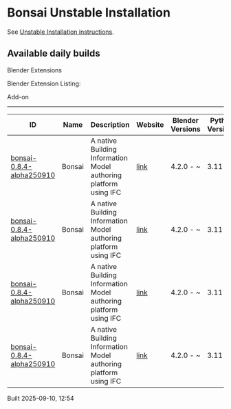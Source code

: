 # Bonsai Unstable Installation

See [Unstable Installation instructions](https://docs.bonsaibim.org/guides/development/installation.html#unstable-installation).

## Available daily builds

Blender Extensions


Blender Extension Listing:

Add-on

---

| ID | Name | Description | Website | Blender Versions | Python Versions | Platforms | Size |
| --- | --- | --- | --- | --- | --- | --- | --- |
| [bonsai-0.8.4-alpha250910](https://github.com/IfcOpenShell/IfcOpenShell/releases/download/bonsai-0.8.4-alpha2509101247/bonsai_py311-0.8.4-alpha250910-windows-x64.zip?repository=https://raw.githubusercontent.com/IfcOpenShell/bonsai_unstable_repo/main/index.json&blender_version_min=4.2.0&platforms=windows-x64&python_versions=3.11) | Bonsai | A native Building Information Model authoring platform using IFC | [link](https://bonsaibim.org/) | 4.2.0 - ~ | 3.11 | windows-x64 | 744.2MB |
| [bonsai-0.8.4-alpha250910](https://github.com/IfcOpenShell/IfcOpenShell/releases/download/bonsai-0.8.4-alpha2509101247/bonsai_py311-0.8.4-alpha250910-macos-arm64.zip?repository=https://raw.githubusercontent.com/IfcOpenShell/bonsai_unstable_repo/main/index.json&blender_version_min=4.2.0&platforms=macos-arm64&python_versions=3.11) | Bonsai | A native Building Information Model authoring platform using IFC | [link](https://bonsaibim.org/) | 4.2.0 - ~ | 3.11 | macos-arm64 | 762.5MB |
| [bonsai-0.8.4-alpha250910](https://github.com/IfcOpenShell/IfcOpenShell/releases/download/bonsai-0.8.4-alpha2509101247/bonsai_py311-0.8.4-alpha250910-macos-x64.zip?repository=https://raw.githubusercontent.com/IfcOpenShell/bonsai_unstable_repo/main/index.json&blender_version_min=4.2.0&platforms=macos-x64&python_versions=3.11) | Bonsai | A native Building Information Model authoring platform using IFC | [link](https://bonsaibim.org/) | 4.2.0 - ~ | 3.11 | macos-x64 | 759.7MB |
| [bonsai-0.8.4-alpha250910](https://github.com/IfcOpenShell/IfcOpenShell/releases/download/bonsai-0.8.4-alpha2509101247/bonsai_py311-0.8.4-alpha250910-linux-x64.zip?repository=https://raw.githubusercontent.com/IfcOpenShell/bonsai_unstable_repo/main/index.json&blender_version_min=4.2.0&platforms=linux-x64&python_versions=3.11) | Bonsai | A native Building Information Model authoring platform using IFC | [link](https://bonsaibim.org/) | 4.2.0 - ~ | 3.11 | linux-x64 | 769.4MB |

Built 2025-09-10, 12:54